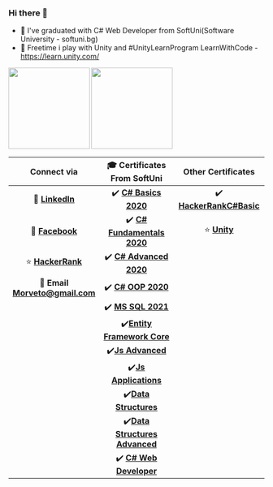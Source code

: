 ### Hi there 👋



 
- :school: I've graduated with C# Web Developer from SoftUni(Software University - softuni.bg)
- :mount_fuji: Freetime  i play with Unity and #UnityLearnProgram
 LearnWithCode - https://learn.unity.com/

<div>
<img height="160" align="left" src="https://github-readme-stats.vercel.app/api?username=RadoslavDimitrov&count_private=true&show_icons=true&theme=tokyonight" />
 </div>

<div>
  <img height="160" src="https://github-readme-stats.vercel.app/api/top-langs/?username=RadoslavDimitrov&count_private=true&layout=compact&theme=tokyonight" />
</div>

| Connect via | 🎓 Certificates From SoftUni | Other Certificates|
| :-: | :-: | :-: |
| 💼 [**LinkedIn**](https://www.linkedin.com/in/radoslav-dimitrov-3678b4165/)|:heavy_check_mark: [**C# Basics 2020**](https://softuni.bg/certificates/details/78221/047406c0)|:heavy_check_mark: [**HackerRankC#Basic**](https://www.hackerrank.com/certificates/2e349f1da5a9)|
| 👀 [**Facebook**](https://www.facebook.com/radoslav.dimitrov.9066)|  :heavy_check_mark: [**C# Fundamentals 2020**](https://softuni.bg/certificates/details/86215/9695c667)| :star: [**Unity**](https://learn.unity.com/u/rado-dimi)|
| :star: [**HackerRank**](https://www.hackerrank.com/morveto)| :heavy_check_mark: [**C# Advanced 2020**](https://softuni.bg/certificates/details/90289/0449e268)|
| 📧 **Email <br/> Morveto@gmail.com**|:heavy_check_mark: [**C# OOP 2020**](https://softuni.bg/certificates/details/95747/36a1f598)|
|| ✔️ [**MS SQL 2021**](https://softuni.bg/certificates/details/97906/25add63b) ||
|| ✔️[**Entity Framework Core**](https://softuni.bg/certificates/details/102577/41f5aa0c) ||
|| ✔️[**Js Advanced**](https://softuni.bg/certificates/details/114939/c533a967) ||
|| ✔️[**Js Applications**](https://softuni.bg/certificates/details/121050/47972870) ||
|| ✔️[**Data Structures**](https://softuni.bg/certificates/details/127936/43163273) ||
|| ✔️[**Data Structures Advanced**](https://softuni.bg/certificates/details/133508/d3e739e7) ||
|| :heavy_check_mark: [**C# Web Developer**](https://softuni.bg/certificates/details/134667/12fa8430)
<!--
**RadoslavDimitrov/RadoslavDimitrov** is a ✨ _special_ ✨ repository because its `README.md` (this file) appears on your GitHub profile.

